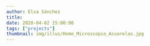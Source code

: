 ```yaml
---
author: Elsa Sánchez
title:
date: 2020-04-02 15:00:00
tags: ["projects"]
thumbnail: img/illus/Home_Microscopio_Acuarelas.jpg
---
```

